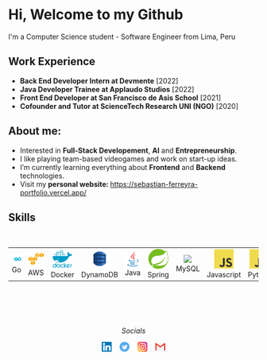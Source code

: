 # Hi, Welcome to my Github
  I'm a Computer Science student - Software Engineer from Lima, Peru <br>
  
## Work Experience 
- **Back End Developer Intern at Devmente** [2022]
- **Java Developer Trainee at Applaudo Studios** [2022]
- **Front End Developer at San Francisco de Asis School** [2021]
- **Cofounder and Tutor at ScienceTech Research UNI (NGO)** [2020]

## About me:
- Interested in <b>Full-Stack Developement</b>, <b>AI</b> and <b>Entrepreneurship</b>.
- I like playing team-based videogames and work on start-up ideas.
- I’m currently learning everything about **Frontend** and **Backend** technologies.
- Visit my <b> personal website: </b> https://sebastian-ferreyra-portfolio.vercel.app/

## Skills
<br>
<table>
  <tr>
    <td align="center" width="96">
      <a>
        <img src="./assets/golang.svg" width="40"/>
      </a>
      <br>Go
    </td>
    <td align="center" width="96">
      <a>
        <img src="./assets/aws.svg" width="40"/>
      </a>
      <br>AWS
    </td>
        <td align="center" width="96">
      <a>
        <img src="./assets/docker.svg" width="40"/>
      </a>
      <br>Docker
    </td>
        <td align="center" width="96">
      <a>
        <img src="./assets/dynamo.png" width="40"/>
      </a>
      <br>DynamoDB
    </td>
    <td align="center" width="96">
      <a>
        <img src="./assets/java.svg" width="40"/>
      </a>
      <br>Java
    </td>
    <td align="center" width="96">
      <a>
        <img src="./assets/spring.svg" width="40"/>
      </a>
      <br>Spring
    </td>
    <td align="center" width="96">
      <a>
        <img src="./assets/mysql.svg" width="40"/>
      </a>
      <br>MySQL
    </td>
    <td align="center" width="96">
      <a>
        <img src="./assets/javascript.svg" width="40"/>
      </a>
      <br>Javascript
    </td>
    <td align="center" width="96">
      <a>
        <img src="./assets/javascript.svg" width="40"/>
      </a>
      <br>Python
    </td>
    <td align="center" width="96">
      <a>
        <img src="./assets/git.svg" width="40"/>
      </a>
      <br>Git
    </td>
  </tr>
</table>
<br>

##
<br>
<p align="center"=><i>Socials</i></p>
 <p align="center">
  <a href="https://www.linkedin.com/in/sebastian-ferreyra-4a0a47201/"><img alt="LinkedIn" title="LinkedIn" src="./assets/linkedin.svg" width=20px" /></a>&nbsp;&nbsp;&nbsp;
  <a href="https://twitter.com/SebasFC14"><img alt="Twitter" title="Twitter" src="./assets/twitter.svg" width=20px/></a>&nbsp;&nbsp;&nbsp;
  <a href="https://www.instagram.com/iamsanki0/"><img alt="Instagram" title="Instagram" src="./assets/instagram.svg" width=20px/></a>&nbsp;&nbsp;&nbsp;
   <a href="mailto:sebas_elias_999@hotmail.com"><img alt="mail" title="mail" src="./assets/gmail.svg" width=20px/></a>
</p>
<br>
